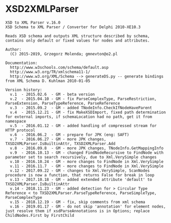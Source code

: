# XSD2XMLParser

    XSD to XML Parser v.16.0
    XSD Schema to XML Parser / Converter for Delphi 2010-XE10.3

    Reads XSD schema and outputs XML structure described by schema,
    contains only default or fixed values for nodes and attributes.

    Author:
      (C) 2015-2019, Grzegorz Molenda; gmnevton@o2.pl

    Documentation:
      http://www.w3schools.com/schema/default.asp
      http://www.w3.org/TR/xmlschema11-1/
      http://www.w3.org/XML/Schema --> generateDS.py -- generate bindings from XML Schema D. Kuhlman 2010-01-05

    Version history:
      v.1  - 2015.02.6  - GM - beta version
      v.2  - 2015.04.10 - GM - fix ParseComplexType, ParseRestriction, ParseExtension, ParseTypeReference, ParseReference
      v.3  - 2015.09.2  - GM - added TNodeInfo.CheckIfNodeHaveParent
      v.4  - 2015.12.21 - GM - fix MakeXSDImport, fixed path determination for external imports, if schemaLocation had no path, get it from namespace
      v.5  - 2016.01.12 - GM - added handling of compressed stream for HTTP protocol
      v.6  - 2016.06.2  - GM - prepare for JPK (eng: SAFT)
      v.7  - 2016.06.27 - GM - more JPK changes, TXSD2XMLParser.IsBuiltinAttr, TXSD2XMLParser.Add
      v.8  - 2016.09.8  - GM - more JPK changes, TNodeInfo.GetMappingInfo
      v.9  - 2016.10.13 - GM - changed FindNodeRecursive to FindNode with parameter set to search recursively, due to Xml.VerySimple changes
      v.10 - 2016.10.24 - GM - more changes to FindNode in Xml.VerySimple
      v.11 - 2016.11.7  - GM - more changes to FindNode in Xml.VerySimple
      v.12 - 2017.09.22 - GM - changes to Xml.VerySimple, ScanNodes procedure is now a function, that returns False for break in loop
      v.13 - 2017.10.18 - GM - added extended attribute 'default' to TXSD2XMLParser.IsBuiltinAttr
      v.14 - 2018.11.23 - GM - added detection for > Circular Type Reference < to TXSD2XMLParser.ParseTypeReference, ParseSimpleType, ParseComplexType
      v.15 - 2018.12.19 - GM - fix, skip comments from xml schema
      v.16 - 2019.01.17 - GM - do not skip 'annotation' for element nodes, just resolve them if xsdParseAnnotations is in Options; replace ChildNodes.First by FirstChild
      
